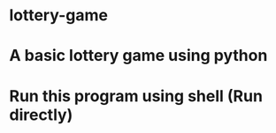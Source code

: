 # lottery-game
# A basic lottery game using python
# Run this program using shell (Run directly)          
